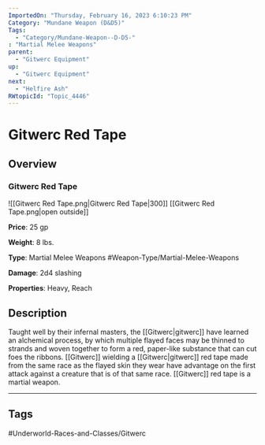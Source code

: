 ```yaml
---
ImportedOn: "Thursday, February 16, 2023 6:10:23 PM"
Category: "Mundane Weapon (D&D5)"
Tags:
  - "Category/Mundane-Weapon--D-D5-"
: "Martial Melee Weapons"
parent:
  - "Gitwerc Equipment"
up:
  - "Gitwerc Equipment"
next:
  - "Helfire Ash"
RWtopicId: "Topic_4446"
---
```

# Gitwerc Red Tape
## Overview
### Gitwerc Red Tape
![[Gitwerc Red Tape.png|Gitwerc Red Tape|300]]
[[Gitwerc Red Tape.png|open outside]]

**Price**: 25 gp

**Weight**: 8 lbs.

**Type**: Martial Melee Weapons
#Weapon-Type/Martial-Melee-Weapons

**Damage**: 2d4 slashing

**Properties**: Heavy, Reach

## Description
Taught well by their infernal masters, the [[Gitwerc|gitwerc]] have learned an alchemical process, by which multiple flayed faces may be thinned to strands and woven together to form a red, paper-like substance that can cut foes the ribbons. [[Gitwerc]] wielding a [[Gitwerc|gitwerc]] red tape made from the same race as the flayed skin they wear have advantage on the first attack against a creature that is of that same race. [[Gitwerc]] red tape is a martial weapon.


---
## Tags
#Underworld-Races-and-Classes/Gitwerc

